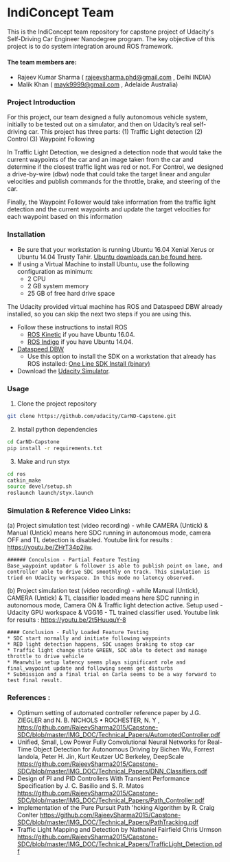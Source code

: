 # IndiConcept Team

This is the IndiConcept team repository for capstone project of Udacity's Self-Driving Car Engineer Nanodegree program. The key objective of this project is to do system integration around ROS framework. 

#### The team members are:

 * Rajeev Kumar Sharma ( rajeevsharma.phd@gmail.com , Delhi INDIA)
 * Malik Khan ( mayk9999@gmail.com , Adelaide Australia)
 
### Project Introduction
For this project, our team designed a fully autonomous vehicle system, initially to be tested out on a simulator, and then on Udacity’s real self-driving car. This project has three parts: 
(1) Traffic Light detection 
(2) Control 
(3) Waypoint Following

In Traffic Light Detection, we designed a detection node that would take the current waypoints of the car and an image taken from the car and determine if the closest traffic light was red or not. For Control, we designed a drive-by-wire (dbw) node that could take the target linear and angular velocities and publish commands for the throttle, brake, and steering of the car. 

Finally, the Waypoint Follower would take information from the traffic light detection and the current waypoints and update the target velocities for each waypoint based on this information

### Installation 
* Be sure that your workstation is running Ubuntu 16.04 Xenial Xerus or Ubuntu 14.04 Trusty Tahir. [Ubuntu downloads can be found here](https://www.ubuntu.com/download/desktop).
* If using a Virtual Machine to install Ubuntu, use the following configuration as minimum:
  * 2 CPU
  * 2 GB system memory
  * 25 GB of free hard drive space

The Udacity provided virtual machine has ROS and Dataspeed DBW already installed, so you can skip the next two steps if you are using this.

* Follow these instructions to install ROS
  * [ROS Kinetic](http://wiki.ros.org/kinetic/Installation/Ubuntu) if you have Ubuntu 16.04.
  * [ROS Indigo](http://wiki.ros.org/indigo/Installation/Ubuntu) if you have Ubuntu 14.04.
* [Dataspeed DBW](https://bitbucket.org/DataspeedInc/dbw_mkz_ros)
  * Use this option to install the SDK on a workstation that already has ROS installed: [One Line SDK Install (binary)](https://bitbucket.org/DataspeedInc/dbw_mkz_ros/src/81e63fcc335d7b64139d7482017d6a97b405e250/ROS_SETUP.md?fileviewer=file-view-default)
* Download the [Udacity Simulator](https://github.com/udacity/CarND-Capstone/releases/tag/v1.2).

### Usage
1. Clone the project repository
```bash
git clone https://github.com/udacity/CarND-Capstone.git
```
2. Install python dependencies
```bash
cd CarND-Capstone
pip install -r requirements.txt
```
3. Make and run styx
```bash
cd ros
catkin_make
source devel/setup.sh
roslaunch launch/styx.launch
```

### Simulation & Reference Video Links: 
(a) Project simulation test (video recording) - while CAMERA (Untick) & Manual (Untick) means here SDC running in autonomous mode, camera OFF and TL detection is disabled. Youtube link for results :  https://youtu.be/ZHrT34p2jiw.
    
    ###### Conculsion - Partial Feature Testing 
    Base_waypoint updator & follower is able to publish point on lane, and controller able to drive SDC smoothly on track. This simulation is tried on Udacity workspace. In this mode no latency observed. 
   
(b) Project simulation test (video recording) - while Manual (Untick), CAMERA (Untick) & TL classifier loaded means here SDC running in autonomous mode, Camera ON & Traffic light detection active. Setup used - Udacity GPU workspace & VGG16 - TL trained classifier used. Youtube link for results : https://youtu.be/2t5HuuquY-8
    
    #### Conclusion - Fully Loaded Feature Testing
    * SDC start normally and initiate following waypoints
    * RED light detection happens, SDC usages braking to stop car
    * Traffic light change state GREEN, SDC able to detect and manage throttle to drive vehicle
    * Meanwhile setup latency seems plays significant role and final_waypoint update and following seems get disturbs
    * Submission and a final trial on Carla seems to be a way forward to test final result.


### References :
* Optimum setting of automated controller reference paper by J.G. ZIEGLER and N. B. NICHOLS • ROCHESTER, N. Y , https://github.com/RajeevSharma2015/Capstone-SDC/blob/master/IMG_DOC/Technical_Papers/AutomotedController.pdf
* Unified, Small, Low Power Fully Convolutional Neural Networks for Real-Time Object Detection for Autonomous Driving by Bichen Wu, Forrest Iandola, Peter H. Jin, Kurt Keutzer UC Berkeley, DeepScale https://github.com/RajeevSharma2015/Capstone-SDC/blob/master/IMG_DOC/Technical_Papers/DNN_Classifiers.pdf
* Design of PI and PID Controllers With Transient Performance Specification by J. C. Basilio and S. R. Matos https://github.com/RajeevSharma2015/Capstone-SDC/blob/master/IMG_DOC/Technical_Papers/Path_Controller.pdf
* Implementation of the Pure Pursuit Path 'hcking Algorithm by R. Craig Conlter https://github.com/RajeevSharma2015/Capstone-SDC/blob/master/IMG_DOC/Technical_Papers/PathTracking.pdf
* Traffic Light Mapping and Detection by Nathaniel Fairfield Chris Urmson https://github.com/RajeevSharma2015/Capstone-SDC/blob/master/IMG_DOC/Technical_Papers/TrafficLight_Detection.pdf
